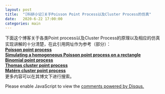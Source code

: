 ```yaml
---
layout: post
title:  "[科研小记]关于Poisson Point Process以及Cluster Process的仿真"
date:   2020-6-22 17:00:00
categories: main
---
```


下面这个博客关于各类Point process以及Cluster Process的原理以及相应的仿真实现讲解的十分清楚，在此引用网址作为参考（部分）：
<br>
[**Poisson point process**](https://hpaulkeeler.com/checking-poisson-point-process-simulations/)
<br>
[**Simulating a homogeneous Poisson point process on a rectangle**](https://hpaulkeeler.com/poisson-point-process-simulation/)
<br>
[**Binomial point process**](https://hpaulkeeler.wordpress.com/2018/07/01/point-process-simulation/)
<br>
[**Thomas cluster point process**](https://hpaulkeeler.com/simulating-a-thomas-cluster-point-process/)
<br>
[**Matérn cluster point process**](https://hpaulkeeler.com/simulating-a-matern-cluster-point-process/)
<br>
更多内容可以在其博文下进行搜索。
<br>
<div id="disqus_thread"></div>
<script>

/**
*  RECOMMENDED CONFIGURATION VARIABLES: EDIT AND UNCOMMENT THE SECTION BELOW TO INSERT DYNAMIC VALUES FROM YOUR PLATFORM OR CMS.
*  LEARN WHY DEFINING THESE VARIABLES IS IMPORTANT: https://disqus.com/admin/universalcode/#configuration-variables*/
/*
var disqus_config = function () {
this.page.url = PAGE_URL;  // Replace PAGE_URL with your page's canonical URL variable
this.page.identifier = PAGE_IDENTIFIER; // Replace PAGE_IDENTIFIER with your page's unique identifier variable
};
*/
(function() { // DON'T EDIT BELOW THIS LINE
var d = document, s = d.createElement('script');
s.src = 'https://nathendrake.disqus.com/embed.js';
s.setAttribute('data-timestamp', +new Date());
(d.head || d.body).appendChild(s);
})();
</script>
<noscript>Please enable JavaScript to view the <a href="https://disqus.com/?ref_noscript">comments powered by Disqus.</a></noscript>
